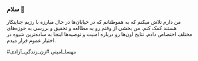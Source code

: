 ### سلام 👋

من دارم تلاش میکنم که به هموطنانم که در خیابان‌ها در حال مبارزه با رژیم جنایتکار هستند کمک کنم. من بخشی از وقتم رو به مطالعه و تحقیق و بررسی به حوزه‌های مختلف اختصاص دادم. نتایج اون‌ها رو درباره امنیت و توصیه‌ها اینجا به ساده‌ترین شیوه در اختیار عموم قرار میدم. 

#مهسا_امینی
#زن_زندگی_آزادی
